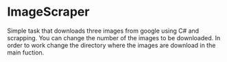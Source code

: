 # ImageScraper
Simple task that  downloads three images from google using C# and scrapping. You can change the number of the images to be downloaded. In order to work 
change the directory where the images are download in the main fuction. 
